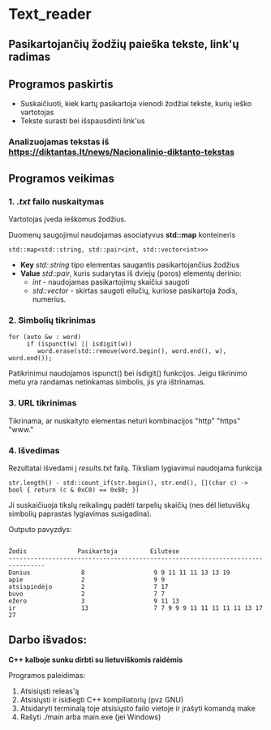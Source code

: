 # Text_reader
## Pasikartojančių žodžių paieška tekste, link'ų radimas

## Programos paskirtis
* Suskaičiuoti, kiek kartų pasikartoja vienodi žodžiai tekste, kurių ieško vartotojas
* Tekste surasti bei išspausdinti link'us

### Analizuojamas tekstas iš https://diktantas.lt/news/Nacionalinio-diktanto-tekstas

## Programos veikimas

### 1. *.txt* failo nuskaitymas

Vartotojas įveda ieškomus žodžius.

Duomenų saugojimui naudojamas asociatyvus **std::map** konteineris
``` shell
std::map<std::string, std::pair<int, std::vector<int>>>
```
* **Key** *std::string* tipo elementas saugantis pasikartojančius žodžius
* **Value** *std::pair*, kuris sudarytas iš dviejų (poros) elementų derinio: 
  * *int* - naudojamas pasikartojimų skaičiui saugoti
  * *std::vector<int>* -  skirtas saugoti eilučių, kuriose pasikartoja žodis, numerius.
 
### 2. Simbolių tikrinimas
``` shell
for (auto &w : word)
     if (ispunct(w) || isdigit(w)) 
        word.erase(std::remove(word.begin(), word.end(), w), word.end());
```
Patikrinimui naudojamos ispunct() bei isdigit() funkcijos.
Jeigu tikrinimo metu yra randamas netinkamas simbolis, jis yra ištrinamas.

### 3. URL tikrinimas

Tikrinama, ar nuskaityto elementas neturi kombinacijos "http" "https" "www."

### 4. Išvedimas

Rezultatai išvedami į *results.txt* failą.
Tiksliam lygiavimui naudojama funkcija
``` shell
str.length() - std::count_if(str.begin(), str.end(), [](char c) -> bool { return (c & 0xC0) == 0x80; })
``` 
Ji suskaičiuoja tikslų reikalingų padėti tarpelių skaičių (nes dėl lietuviškų simbolių paprastas lygiavimas susigadina).

Outputo pavyzdys:
``` shell
  
Žodis              Pasikartoja         Eilutėse
--------------------------------------------------------------------------------
Danius              8                   9 9 11 11 11 13 13 19 
apie                2                   9 9 
atsispindėjo        2                   7 17 
buvo                2                   7 7 
ežero               3                   9 11 13 
ir                  13                  7 7 9 9 9 11 11 11 11 11 13 17 27 
```

## Darbo išvados:
**C++ kalboje sunku dirbti su lietuviškomis raidėmis**

Programos paleidimas:
1. Atsisiųsti releas'ą
2. Atsisiųsti ir isidiegti C++ kompiliatorių (pvz GNU)
3. Atsidaryti terminalą toje atsisiųsto failo vietoje ir įrašyti komandą make 
4. Rašyti ./main arba main.exe (jei Windows)

